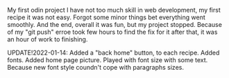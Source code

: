 My first odin project 
I have not too much skill in web development, my first recipe it was not easy. Forgot some minor things bet everything went smoothly.
And the end, overall it was fun, but my project stopped. Because of my "git push" erroe took few hours to find the fix for it after that, it was an hour of work to finishing.



UPDATE!2022-01-14: Added a "back home" button, to each recipe. Added fonts. Added home page picture. Played with font size with some text. Because new font style coundn't cope with paragraphs sizes. 
